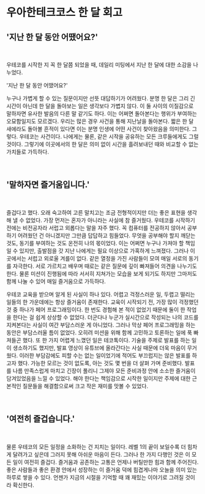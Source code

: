# 우아한테크코스 한 달 회고

## '지난 한 달 동안 어땠어요?'

<br />

우테코를 시작한 지 꼭 한 달쯤 되었을 때, 데일리 미팅에서 지난 한 달에 대한 소감을 나누었다.

'지난 한 달 동안 어땠어요?'

누구나 가볍게 할 수 있는 질문이지만 선뜻 대답하기가 어려웠다. 분명 한 달은 그리 긴 시간이 아닌데 한 달을 돌아보는 일은 생각보다 가볍지 않다. 이 둘 사이의 이질감으로 말하자면 유사한 발음의 다른 말 같기도 하다. 이는 어쩌면 돌아본다는 행위가 부여하는 오묘함일지도 모르겠다. 우리는 많은 경우 사건을 통해 지난날을 돌아본다. 짧은 한 달 새에라도 돌아볼 흔적이 있다면 이는 분명 인생에 어떤 사건이 찾아왔음을 의미한다. 그렇다. 우테코는 사건이다. 나에게는 물론, 같은 시작을 공유하는 모든 크루들에게도 그럴 것이다. 그렇기에 이곳에서의 한 달은 의미 없이 시간을 흘려보내던 때와 비교할 수 없는 가치들로 가득하다.

<br />

## '말하자면 즐거움입니다.'

<br />

즐겁다고 했다. 오래 숙고하여 고른 말치고는 조금 전형적이지만 더는 좋은 표현을 생각해 낼 수 없었다. 가장 먼저는 혼자가 아니라는 사실에 참 즐거웠다. 우테코를 시작하기 전에는 비전공자라 서럽고 외롭다는 말을 자주 했다. 꼭 컴퓨터를 전공하지 않아서 공부하기 어려웠던 건 아니겠지만 그만큼 답답하고 힘들었다. 무엇을 공부해야 할지 깨닫는 것도, 동기를 부여하는 것도 온전히 나의 몫이었다. 이는 어쩌면 누구나 가져야 할 책임일 수 있지만, 출발점을 갓 지난 나에게는 필요 이상으로 가혹하게 느껴졌다. 그러나 이곳에서는 서럽고 외로울 겨를이 없다. 같은 열정을 가진 사람들이 모여 매일 서로의 동기를 자극한다. 서로 가르치고 배우며 때로는 같은 질문에 깊이 빠져들어 의견을 나누기도 한다. 물론 미션이 진행됨에 따라 서서히 지쳐가는 모습을 보게 되기도 하지만 그마저도 함께 나눌 수 있어 매일 즐거움으로 가득하다.

우테코 교육을 받으며 알게 된 사실이 하나 있다. 어렵고 걱정스러운 일, 두렵고 떨리는 일들의 한 가운데에는 항상 즐거움이 존재한다. 교육이 시작되기 전, 가장 많이 걱정했던 것 중 하나가 페어 프로그래밍이다. 한 번도 경험해 본 적이 없었기 때문에 둘이 한 작업을 한다는 걸 쉽게 상상할 수 없었다. 더군다나 누군가 실시간으로 작성되는 나의 코드를 지켜본다는 사실이 여간 부담스러운 게 아니었다. 그러나 막상 페어 프로그래밍을 하는 동안은 부담스러울 틈이 없었다. 오히려 미션을 위해 함께 고민하고 토론하는 일에 푹 빠져들곤 했다. 또 한 가지 어렵게 느꼈던 일은 테코톡이다. 기술을 주제로 발표를 하는 일이 생소하기도 했지만, 발표 영상이 유튜브에 올라간다는 사실 때문에 더욱 마음이 무거웠다. 이러한 부담감에도 피할 수는 없는 일이었기에 적어도 부끄럽지는 않은 발표를 하고자 했다. 가능한 모르는 것이 없도록, 아는 것도 몇 번을 더 살펴 가며 준비했다. 발표를 나름 만족스럽게 마치고 긴장이 풀리니 그제야 모든 준비과정 안에 소소한 즐거움이 담겨있었음을 느낄 수 있었다. 해야 한다는 책임감으로 시작한 일이지만 주제에 대한 근본적인 질문들을 해결함으로써 크고 작은 재미를 맛볼 수 있었다.

<br />

## '여전히 즐겁습니다.'

<br />

물론 우테코의 모든 일정을 소화하는 건 지치는 일이다. 레벨 1의 끝이 보일수록 더 힘차게 달려가고 싶은데 그러지 못해 아쉬운 마음이 든다. 그러나 한 가지 다행인 것은 이 모든 일이 여전히 즐겁다. 즐거움과 공존하는 고통은 언제나 버틸만한 힘과 함께 주어진다. 좋은 사람들과 좋은 환경 안에서 성장하는 이 즐거움 덕에 힘겹게나마 오늘을 의미 있는 하루로 쌓을 수 있다. 언젠가 지금의 시절을 기억할 때 꽤 재밌는 이야기로 그려질 것이라 확신한다.
